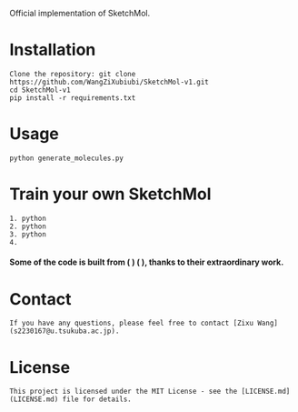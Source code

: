 Official implementation of SketchMol.

# Installation
	Clone the repository: git clone https://github.com/WangZiXubiubi/SketchMol-v1.git
	cd SketchMol-v1
	pip install -r requirements.txt

# Usage 
	python generate_molecules.py

# Train your own SketchMol
	1. python
	2. python
	3. python
	4. 

#### Some of the code is built from ( ) ( ), thanks to their extraordinary work.

# Contact
	If you have any questions, please feel free to contact [Zixu Wang](s2230167@u.tsukuba.ac.jp).

# License
	This project is licensed under the MIT License - see the [LICENSE.md](LICENSE.md) file for details.
